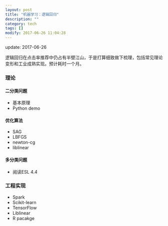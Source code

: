 ```yaml
---
layout: post
title: "机器学习：逻辑回归"
description: ""
category: tech
tags: []
modify: 2017-06-26 11:04:28
---
```


update: 2017-06-26

逻辑回归在点击率推荐中仍占有半壁江山，于是打算细致做下梳理，包括常见理论变形和工业成熟实现。预计耗时一个月。


### 理论

#### 二分类问题

+ 基本原理
+ Python demo

#### 优化算法

+ SAG
+ LBFGS
+ newton-cg
+ liblinear

#### 多分类问题

+ 阅读ESL 4.4


### 工程实现

+ Spark
+ Scikit-learn
+ TensorFlow
+ Liblinear
+ R pacakge
